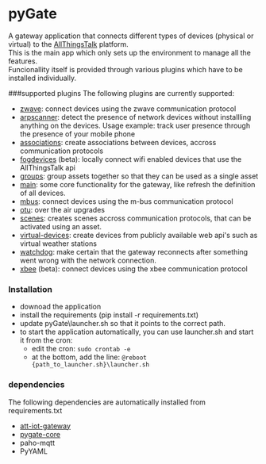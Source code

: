 pyGate
======
A gateway application that connects different types of devices (physical or virtual) to the [AllThingsTalk](https://maker.smartliving.io/) platform.   
This is the main app which only sets up the environment to manage all the features.  
Funcionallity itself is provided through various plugins which have to be installed individually.

###supported plugins
The following plugins are currently supported: 

- [zwave](https://github.com/allthingstalk/pygate-zwave): connect devices using the zwave communication protocol
- [arpscanner](https://github.com/allthingstalk/pygate-arpscanner): detect the presence of network devices without installling anything on the devices. Usage example: track user presence through the presence of your mobile phone
- [associations](https://github.com/allthingstalk/pygate-associations): create associations between devices, accross communication protocols
- [fogdevices](https://github.com/allthingstalk/pygate-fogdevices) (beta): locally connect wifi enabled devices that use the AllThingsTalk api
- [groups](https://github.com/allthingstalk/pygate-groups): group assets together so that they can be used as a single asset
- [main](https://github.com/allthingstalk/pygate-main): some core functionality for the gateway, like refresh the definition of all devices.
- [mbus](https://github.com/allthingstalk/pygate-mbus): connect devices using the m-bus communication protocol
- [otu](https://github.com/allthingstalk/pygate-otu): over the air upgrades
- [scenes](https://github.com/allthingstalk/pygate-scenes): creates scenes accross communication protocols, that can be activated using an asset.
- [virtual-devices](https://github.com/allthingstalk/pygate-virtual-devices): create devices from publicly available web api's such as virtual weather stations
- [watchdog](https://github.com/allthingstalk/pygate-watchdog): make certain that the gateway reconnects after something went wrong with the network connection.
- [xbee](https://github.com/allthingstalk/pygate-xbee) (beta): connect devices using the xbee communication protocol



### Installation
- downoad the application
- install the requirements (pip install -r requirements.txt)
- update pyGate\launcher.sh so that it points to the correct path.
- to start the application automatically, you can use launcher.sh and start it from the cron:
	- edit the cron: `sudo crontab -e`
	- at the bottom, add the line: `@reboot {path_to_launcher.sh}\launcher.sh` 

### dependencies
The following dependencies are automatically installed from requirements.txt 

- [att-iot-gateway](https://github.com/allthingstalk/rpi-python-gateway-client)
- [pygate-core](https://github.com/allthingstalk/pygate-core)
- paho-mqtt
- PyYAML




